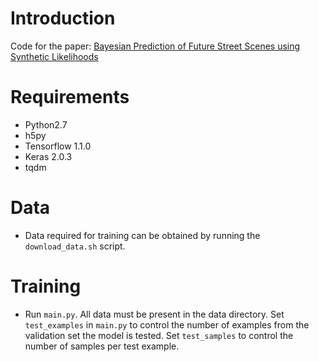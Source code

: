 # Introduction
Code for the paper: [Bayesian Prediction of Future Street Scenes using Synthetic Likelihoods](https://openreview.net/forum?id=rkgK3oC5Fm) 

# Requirements

* Python2.7
* h5py
* Tensorflow 1.1.0
* Keras 2.0.3
* tqdm

# Data
* Data required for training can be obtained by running the `download_data.sh` script.

# Training
* Run `main.py`. All data must be present in the data directory. Set `test_examples` in `main.py` to control the number of examples from the validation set the model is tested. Set `test_samples` to control the number of samples per test example.